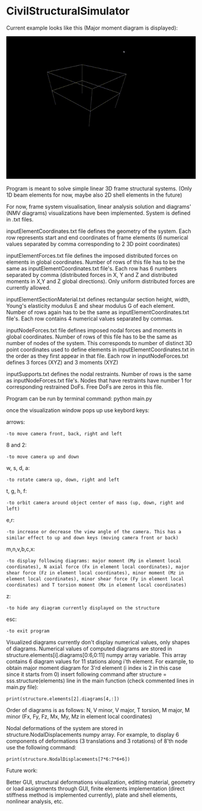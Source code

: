 # CivilStructuralSimulator

Current example looks like this (Major moment diagram is displayed):


![Simulation Snip 4](/StructureVisualization.gif)

Program is meant to solve simple linear 3D frame structural systems. (Only 1D beam elements for now, maybe also 2D shell elements in the future)

For now, frame system visualisation, linear analysis solution and diagrams' (NMV diagrams) visualizations have been implemented. System is defined in .txt files.

inputElementCoordinates.txt file defines the geometry of the system. Each row represents start and end coordinates of frame elements (6 numerical values separated by comma corresponding to 2 3D point coordinates)

inputElementForces.txt file defines the imposed distributed forces on elements in global coordinates. Number of rows of this file has to be the same as inputElementCoordinates.txt file's. Each row has 6 numbers separated by comma (distributed forces in X, Y and Z and distributed moments in X,Y and Z global directions). Only uniform distributed forces are currently allowed.

inputElementSectionMaterial.txt defines rectangular section height, width, Young's elasticity modulus E and shear modulus G of each element. Number of rows again has to be the same as inputElementCoordinates.txt file's. Each row contains 4 numerical values separated by commas.

inputNodeForces.txt file defines imposed nodal forces and moments in global coordinates. Number of rows of this file has to be the same as number of nodes of the system. This corresponds to number of distinct 3D point coordinates used to define elements in inputElementCoordinates.txt in the order as they first appear in that file. Each row in inputNodeForces.txt defines 3 forces (XYZ) and 3 moments (XYZ)

inputSupports.txt defines the nodal restraints. Number of rows is the same as inputNodeForces.txt file's. Nodes that have restraints have number 1 for corresponding restrained DoFs. Free DoFs are zeros in this file.

Program can be run by terminal command:
python main.py

once the visualization window pops up use keybord keys:

arrows:

    -to move camera front, back, right and left

8 and 2:

    -to move camera up and down

w, s, d, a:

    -to rotate camera up, down, right and left

t, g, h, f:

    -to orbit camera around object center of mass (up, down, right and left)

e,r:

    -to increase or decrease the view angle of the camera. This has a similar effect to up and down keys (moving camera front or back)

m,n,v,b,c,x:

    -to display following diagrams: major moment (My in element local coordinates), N axial force (Fx in element local coordinates), major shear force (Fz in element local coordinates), minor moment (Mz in element local coordinates), minor shear force (Fy in element local coordinates) and T torsion moment (Mx in element local coordinates) 

z:

    -to hide any diagram currently displayed on the structure

esc:

    -to exit program






Visualized diagrams currently don't display numerical values, only shapes of diagrams. Numerical values of computed diagrams are stored in structure.elements[i].diagrams[0:6,0:11] numpy array variable. This array contains 6 diagram values for 11 stations along i'th element. For example, to obtain major moment diagram for 3'rd element (i index is 2 in this case since it starts from 0) insert following command after structure = sss.structure(elements) line in the main function (check commented lines in main.py file):

    print(structure.elements[2].diagrams[4,:])

Order of diagrams is as follows: N, V minor, V major, T torsion, M major, M minor (Fx, Fy, Fz, Mx, My, Mz in element local coordinates)

Nodal deformations of the system are stored in structure.NodalDisplacements numpy array. For example, to display 6 components of deformations (3 translations and 3 rotations) of 8'th node use the following command:

    print(structure.NodalDisplacements[7*6:7*6+6])




Future work:

Better GUI, structural deformations visualization, editting material, geometry or load assignments through GUI, finite elements implementation (direct stiffness method is implemented currently), plate and shell elements, nonlinear analysis, etc.